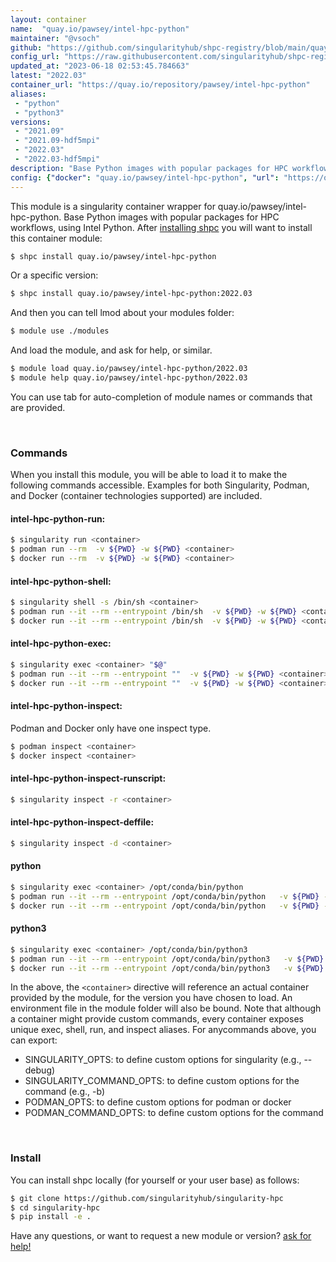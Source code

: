 ```yaml
---
layout: container
name:  "quay.io/pawsey/intel-hpc-python"
maintainer: "@vsoch"
github: "https://github.com/singularityhub/shpc-registry/blob/main/quay.io/pawsey/intel-hpc-python/container.yaml"
config_url: "https://raw.githubusercontent.com/singularityhub/shpc-registry/main/quay.io/pawsey/intel-hpc-python/container.yaml"
updated_at: "2023-06-18 02:53:45.784663"
latest: "2022.03"
container_url: "https://quay.io/repository/pawsey/intel-hpc-python"
aliases:
 - "python"
 - "python3"
versions:
 - "2021.09"
 - "2021.09-hdf5mpi"
 - "2022.03"
 - "2022.03-hdf5mpi"
description: "Base Python images with popular packages for HPC workflows, using Intel Python."
config: {"docker": "quay.io/pawsey/intel-hpc-python", "url": "https://quay.io/repository/pawsey/intel-hpc-python", "maintainer": "@marcodelapierre", "description": "Base Python images with popular packages for HPC workflows, using Intel Python.", "latest": {"2022.03": "sha256:d2a8ac146efbdff9b147f1d921295a710678d281a5af149c6f272da1cedf20a4"}, "tags": {"2021.09": "sha256:a22b12d7341cac98f41fa59cff964d61838e53e88ab8ec7f4148a8b5624e794e", "2021.09-hdf5mpi": "sha256:1fee6bca096915d6929cae10f75a0e8adc13859aeef2e140aa7ec4f9728f774d", "2022.03": "sha256:d2a8ac146efbdff9b147f1d921295a710678d281a5af149c6f272da1cedf20a4", "2022.03-hdf5mpi": "sha256:8cb0238d2ed84f284c50cf1cd8811b12043e687a2b5ff4c858eac70acec7a549"}, "aliases": {"python": "/opt/conda/bin/python", "python3": "/opt/conda/bin/python3"}, "env": {"PYTHONSTARTUP": "", "PYTHONUSERBASE": ""}, "features": {"home": true}}
---
```


This module is a singularity container wrapper for quay.io/pawsey/intel-hpc-python.
Base Python images with popular packages for HPC workflows, using Intel Python.
After [installing shpc](#install) you will want to install this container module:


```bash
$ shpc install quay.io/pawsey/intel-hpc-python
```

Or a specific version:

```bash
$ shpc install quay.io/pawsey/intel-hpc-python:2022.03
```

And then you can tell lmod about your modules folder:

```bash
$ module use ./modules
```

And load the module, and ask for help, or similar.

```bash
$ module load quay.io/pawsey/intel-hpc-python/2022.03
$ module help quay.io/pawsey/intel-hpc-python/2022.03
```

You can use tab for auto-completion of module names or commands that are provided.

<br>

### Commands

When you install this module, you will be able to load it to make the following commands accessible.
Examples for both Singularity, Podman, and Docker (container technologies supported) are included.

#### intel-hpc-python-run:

```bash
$ singularity run <container>
$ podman run --rm  -v ${PWD} -w ${PWD} <container>
$ docker run --rm  -v ${PWD} -w ${PWD} <container>
```

#### intel-hpc-python-shell:

```bash
$ singularity shell -s /bin/sh <container>
$ podman run --it --rm --entrypoint /bin/sh  -v ${PWD} -w ${PWD} <container>
$ docker run --it --rm --entrypoint /bin/sh  -v ${PWD} -w ${PWD} <container>
```

#### intel-hpc-python-exec:

```bash
$ singularity exec <container> "$@"
$ podman run --it --rm --entrypoint ""  -v ${PWD} -w ${PWD} <container> "$@"
$ docker run --it --rm --entrypoint ""  -v ${PWD} -w ${PWD} <container> "$@"
```

#### intel-hpc-python-inspect:

Podman and Docker only have one inspect type.

```bash
$ podman inspect <container>
$ docker inspect <container>
```

#### intel-hpc-python-inspect-runscript:

```bash
$ singularity inspect -r <container>
```

#### intel-hpc-python-inspect-deffile:

```bash
$ singularity inspect -d <container>
```


#### python

```bash
$ singularity exec <container> /opt/conda/bin/python
$ podman run --it --rm --entrypoint /opt/conda/bin/python   -v ${PWD} -w ${PWD} <container> -c " $@"
$ docker run --it --rm --entrypoint /opt/conda/bin/python   -v ${PWD} -w ${PWD} <container> -c " $@"
```


#### python3

```bash
$ singularity exec <container> /opt/conda/bin/python3
$ podman run --it --rm --entrypoint /opt/conda/bin/python3   -v ${PWD} -w ${PWD} <container> -c " $@"
$ docker run --it --rm --entrypoint /opt/conda/bin/python3   -v ${PWD} -w ${PWD} <container> -c " $@"
```



In the above, the `<container>` directive will reference an actual container provided
by the module, for the version you have chosen to load. An environment file in the
module folder will also be bound. Note that although a container
might provide custom commands, every container exposes unique exec, shell, run, and
inspect aliases. For anycommands above, you can export:

 - SINGULARITY_OPTS: to define custom options for singularity (e.g., --debug)
 - SINGULARITY_COMMAND_OPTS: to define custom options for the command (e.g., -b)
 - PODMAN_OPTS: to define custom options for podman or docker
 - PODMAN_COMMAND_OPTS: to define custom options for the command

<br>

### Install

You can install shpc locally (for yourself or your user base) as follows:

```bash
$ git clone https://github.com/singularityhub/singularity-hpc
$ cd singularity-hpc
$ pip install -e .
```

Have any questions, or want to request a new module or version? [ask for help!](https://github.com/singularityhub/singularity-hpc/issues)